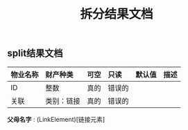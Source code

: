 ﻿---
title: 拆分结果文档
second_title: Aspose.Cells Cloud Documen
type: docs
url: /zh/specification/model/splitresultdocument/
description: Aspose.Cells 云模型规范：SplitResultDocument。轻松处理 Excel 和其他电子表格文档，具有打开、生成、编辑、拆分、合并、比较和转换等功能
weight: 50
---
## **split结果文档**

 

|物业名称|财产种类|可空|只读|默认值|描述|
|:- |:- |:- |:- |:- |:- |
| ID|整数|真的|错误的|||
|关联|类别：链接|真的|错误的|||

**父母名字** : (LinkElement)[链接元素]